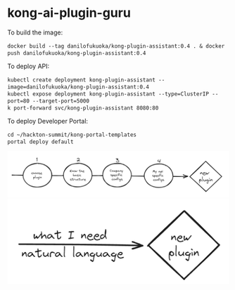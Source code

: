 # kong-ai-plugin-guru

To build the image:
```
docker build --tag danilofukuoka/kong-plugin-assistant:0.4 . & docker push danilofukuoka/kong-plugin-assistant:0.4
```

To deploy API:
```
kubectl create deployment kong-plugin-assistant --image=danilofukuoka/kong-plugin-assistant:0.4
kubectl expose deployment kong-plugin-assistant --type=ClusterIP --port=80 --target-port=5000
k port-forward svc/kong-plugin-assistant 8080:80
```

To deploy Developer Portal:
```
cd ~/hackton-summit/kong-portal-templates
portal deploy default
```

![Screenshot](images/new_plugin_normal_flow.png)
![Screenshot](images/new_plugin_ai_flow.png)